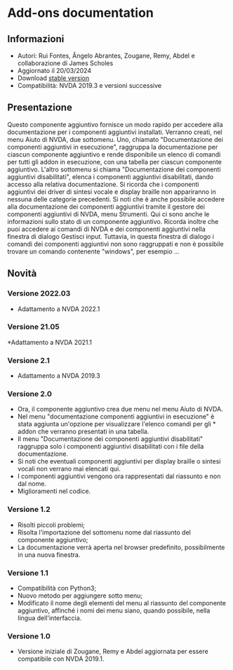 # Add-ons documentation #

## Informazioni ##
* Autori: Rui Fontes, Ângelo Abrantes, Zougane, Remy, Abdel e collaborazione di James Scholes
* Aggiornato il 20/03/2024
* Download [stable version][1]
* Compatibilità: NVDA 2019.3 e versioni successive


## Presentazione ##
Questo componente aggiuntivo fornisce un modo rapido per accedere alla documentazione per i componenti aggiuntivi installati. Verranno creati, nel menu Aiuto di NVDA, due sottomenu. Uno, chiamato \"Documentazione dei componenti aggiuntivi in esecuzione\", raggruppa la documentazione per ciascun componente aggiuntivo e rende disponibile un elenco di comandi per tutti gli addon in esecuzione, con una tabella per ciascun componente aggiuntivo. L'altro sottomenu si chiama \"Documentazione dei componenti aggiuntivi disabilitati\", elenca i componenti aggiuntivi disabilitati, dando accesso alla relativa documentazione. Si ricorda che i componenti aggiuntivi dei driver di sintesi vocale e display braille non appariranno in nessuna delle categorie precedenti. Si noti che è anche possibile accedere alla documentazione dei componenti aggiuntivi tramite il gestore dei componenti aggiuntivi di NVDA, menu Strumenti. Qui ci sono anche le informazioni sullo stato di un componente aggiuntivo. Ricorda inoltre che puoi accedere ai comandi di NVDA e dei componenti aggiuntivi nella finestra di dialogo Gestisci input. Tuttavia, in questa finestra di dialogo i comandi dei componenti aggiuntivi non sono raggruppati e non è possibile trovare un comando contenente \"windows\", per esempio ...

## Novità ##

### Versione 2022.03 ###
* Adattamento a NVDA 2022.1

### Versione 21.05 ###
*Adattamento a NVDA 2021.1

### Versione 2.1 ###
* Adattamento a NVDA 2019.3

### Versione 2.0 ###
* Ora, il componente aggiuntivo crea due menu nel menu Aiuto di NVDA.
* Nel menu \"documentazione componenti aggiuntivi in esecuzione\" è stata aggiunta un'opzione per visualizzare l'elenco comandi per gli * addon che verranno presentati in una tabella.
* Il menu \"Documentazione dei componenti aggiuntivi disabilitati\" raggruppa solo i componenti aggiuntivi disabilitati con i file della documentazione.
* Si noti che eventuali componenti aggiuntivi per display braille o sintesi vocali non verrano mai elencati qui.
* I componenti aggiuntivi vengono ora rappresentati dal riassunto e non dal nome.
* Miglioramenti nel codice.

### Versione 1.2 ###
* Risolti piccoli problemi;
* Risolta l'importazione del sottomenu nome dal riassunto del componente aggiuntivo;
* La documentazione verrà aperta nel browser predefinito, possibilmente in una nuova finestra.

### Versione 1.1 ###
* Compatibilità con Python3;
* Nuovo metodo per aggiungere sotto menu;
* Modificato il nome degli elementi del menu al riassunto del componente aggiuntivo, affinché i nomi dei menu siano, quando possibile, nella lingua dell'interfaccia.

### Versione 1.0 ###
* Versione iniziale di Zougane, Remy e Abdel aggiornata per essere compatibile con NVDA 2019.1.

[1]: https://github.com/ruifontes/addonsHelp/releases/download/2024.03.20/addonsHelp-2024.03.20.nvda-addon
